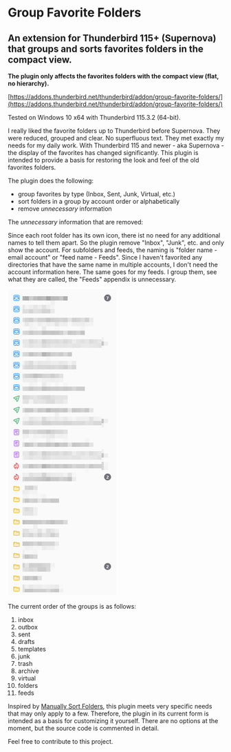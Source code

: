 # Group Favorite Folders

## An extension for Thunderbird 115+ (Supernova) that groups and sorts favorites folders in the compact view.

**The plugin only affects the favorites folders with the compact view (flat, no hierarchy).**

[https://addons.thunderbird.net/thunderbird/addon/group-favorite-folders/](https://addons.thunderbird.net/thunderbird/addon/group-favorite-folders/)

Tested on Windows 10 x64 with Thunderbird 115.3.2 (64-bit).

I really liked the favorite folders up to Thunderbird before Supernova.
They were reduced, grouped and clear. No superfluous text. They met exactly
my needs for my daily work. With Thunderbird 115 and newer - aka Supernova - 
the display of the favorites has changed significantly.
This plugin is intended to provide a basis for restoring the look and feel
of the old favorites folders.

The plugin does the following:
- group favorites by type (Inbox, Sent, Junk, Virtual, etc.)
- sort folders in a group by account order or alphabetically
- remove *unnecessary* information

The *unnecessary* information that are removed:

Since each root folder has its own icon, there ist no need for any additional
names to tell them apart. So the plugin remove "Inbox", "Junk", etc. and only
show the account. For subfolders and feeds, the naming is "folder name - email account"
or "feed name - Feeds". Since I haven't favorited any directories that have the
same name in multiple accounts, I don't need the account information here.
The same goes for my feeds. I group them, see what they are called, the "Feeds"
appendix is unnecessary.

![screenshot of sorted favorites in compact view](/screenshots/sorted_favorites_in_compact_view.png)

The current order of the groups is as follows:
1. inbox 
1. outbox 
1. sent 
1. drafts
1. templates
1. junk 
1. trash 
1. archive
1. virtual 
1. folders
1. feeds

Inspired by [Manually Sort Folders](https://github.com/protz/Manually-Sort-Folders),
this plugin meets very specific needs that may only apply to a few. Therefore,
the plugin in its current form is intended as a basis for customizing it yourself.
There are no options at the moment, but the source code is commented in detail.

Feel free to contribute to this project.